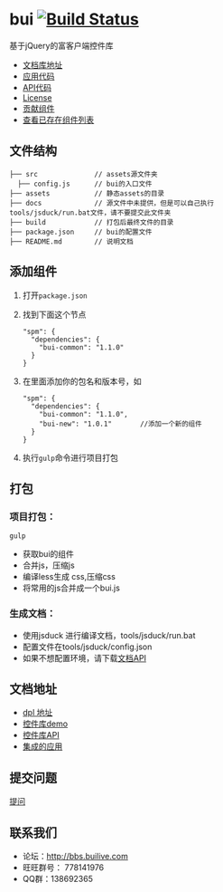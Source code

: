 # bui [![Build Status](https://api.travis-ci.org/buiteam/bui.png)](https://api.travis-ci.org/buiteam/bui)

基于jQuery的富客户端控件库
- [文档库地址](http://www.builive.com/)
- [应用代码](https://github.com/dxq613/bui-default)
- [API代码](https://github.com/dxq613/bui-docs)
- [License](LICENSE.md)
- [贡献组件](CONTRIBUTING.md)
- [查看已存在组件列表](http://spmjs.io/search?q=bui)

## 文件结构

```
├── src              // assets源文件夹
  ├── config.js      // bui的入口文件
├── assets           // 静态assets的目录
├── docs             // 源文件中未提供，但是可以自己执行 tools/jsduck/run.bat文件，请不要提交此文件夹
├── build            // 打包后最终文件的目录
├── package.json     // bui的配置文件
├── README.md        // 说明文档
```

## 添加组件

1. 打开`package.json`
2. 找到下面这个节点

   ```
   "spm": {
     "dependencies": {
       "bui-common": "1.1.0"
     }
   }
   ```
   
3. 在里面添加你的包名和版本号，如  

   ```
   "spm": {
     "dependencies": {
       "bui-common": "1.1.0",
       "bui-new": "1.0.1"       //添加一个新的组件
     }
   }
   ```
4. 执行`gulp`命令进行项目打包
 

## 打包

### 项目打包：

```
gulp
```

- 获取bui的组件
- 合并js，压缩js
- 编译less生成 css,压缩css
- 将常用的js合并成一个bui.js

### 生成文档：

- 使用jsduck 进行编译文档，tools/jsduck/run.bat
- 配置文件在tools/jsduck/config.json
- 如果不想配置环境，请下载[文档API](https://github.com/dxq613/bui-docs)

## 文档地址

- [dpl 地址](http://www.builive.com/)
- [控件库demo](http://www.builive.com/demo/index.php)
- [控件库API](http://www.builive.com/docs/index.html)
- [集成的应用](http://www.builive.com/application/back.php)

## 提交问题

[提问](https://github.com/buiteam/bui/issues)


## 联系我们

- 论坛：http://bbs.builive.com
- 旺旺群号： 778141976
- QQ群：138692365
